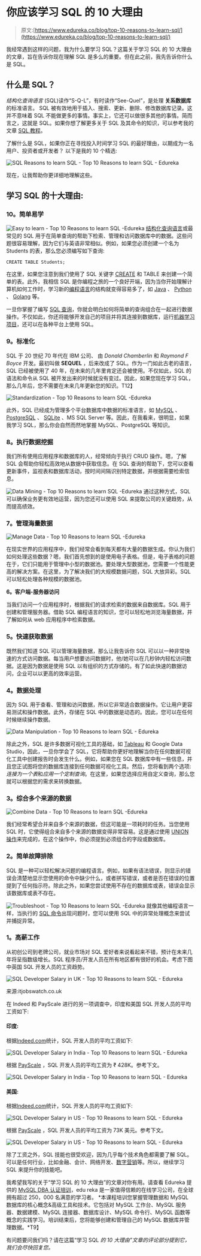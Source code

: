 # 你应该学习 SQL 的 10 大理由

> 原文:[https://www.edureka.co/blog/top-10-reasons-to-learn-sql/](https://www.edureka.co/blog/top-10-reasons-to-learn-sql/)

我经常遇到这样的问题，我为什么要学习 SQL？这篇关于学习 SQL 的 10 大理由的文章，旨在告诉你现在理解 SQL 是多么的重要。但在此之前，我先告诉你什么是 SQL。

## **什么是 SQL？**

*结构化查询语言* (SQL)读作“S-Q-L”，有时读作“See-Quel”，是处理 **关系数据库** 的标准语言。 SQL 被有效地用于插入、搜索、更新、删除、修改数据库记录。这并不意味着 SQL 不能做更多的事情。事实上，它还可以做很多其他的事情。简而言之，这就是 SQL。如果你想了解更多关于 SQL 及其命令的知识，可以参考我的文章 [SQL 教程](https://www.edureka.co/blog/sql-tutorial/)。

了解什么是 SQL，如果你正在寻找投入时间学习 SQL 的最好理由，以期成为一名用户、投资者或开发者？ 以下是我的 10 个精选:

![SQL Reasons to learn SQL - Top 10 Reasons to learn SQL - Edureka](../Images/1b313708cd4743dc7b4a42c5fbfd4682.png)

现在，让我帮助你更详细地理解这些。

## **学习 SQL 的十大理由:**

### 10。简单易学

![Easy to learn - Top 10 Reasons to learn SQL -Edureka](../Images/0128b9e37870c12edc85788b2acfcb4d.png) [结构化查询语言](https://www.edureka.co/blog/sql-basics/)或最常见的 SQL 用于在简单查询的帮助下检索、管理和访问数据库中的数据。这些问题很容易理解，因为它们与英语非常相似。例如，如果您必须创建一个名为 Students 的表，那么您必须编写如下查询:

```
CREATE TABLE Students;

```

在这里，如果您注意到我们使用了 SQL 关键字 [CREATE](https://www.edureka.co/blog/create-table-in-sql/) 和 TABLE 来创建一个简单的表。此外，我相信 SQL 是你编程之旅的一个良好开端，因为当你开始理解计算机如何工作时，学习新的[编程语言](https://www.edureka.co/blog/top-10-programming-languages/)的结构就变得容易多了，如 [Java](https://www.edureka.co/blog/java-tutorial/) 、 [Python](https://www.edureka.co/blog/videos/python-tutorial/) 、 [Golang](https://www.edureka.co/blog/golang-tutorial/) 等。

一旦你掌握了编写 [SQL 查询](https://www.edureka.co/blog/interview-questions/sql-query-interview-questions)，你就会明白如何将简单的查询组合在一起进行数据操作。不仅如此，你还将能够开发自己的项目并将其连接到数据库，运行[机器学习项目](https://www.edureka.co/blog/machine-learning-projects/)，还可以在各种平台上使用 SQL。

### **9。标准化**

SQL 于 20 世纪 70 年代在 IBM 公司、 由 *Donald Chamberlin* 和 *Raymond F Boyce* 开发。最初叫做 **SEQUEL** ，后来改成了 SQL。作为一门如此古老的语言，SQL 已经被使用了 40 年，在未来的几年里肯定还会被使用。不仅如此，SQL 的语法和命令从 SQL 被开发出来的时候就没有变过。因此，如果您现在学习 SQL，那么几年后，您不需要在未来几年更新您的知识。T12】

![Standardization - Top 10 Reasons to learn SQL -Edureka](../Images/174d2e31c8709eaf4ad43e897efb596f.png)

此外，SQL 已经成为管理多个平台数据库中数据的标准语言，如 [MySQL](https://www.edureka.co/blog/what-is-mysql/) 、 [PostgreSQL](https://www.edureka.co/blog/postgresql-tutorial) 、 [SQLite](https://www.edureka.co/blog/sqlite-tutorial/) 、MS SQL Server 等。因此，在我看来，很明显，如果我学习 SQL，那么你会自然而然地掌握 MySQL、PostgreSQL 等知识。

### **8。执行数据挖掘**

我们所有使用应用程序和数据库的人，经常倾向于执行 CRUD 操作。嗯，了解 SQL 会帮助你轻松高效地从数据中获取信息。在 SQL 查询的帮助下，您可以查看更新事件，监视表和数据库活动，按时间间隔识别特定数据，并根据需要检索信息。

![Data Mining - Top 10 Reasons to learn SQL -Edureka](../Images/a3fac64961ce26f4b3ca5cb7bb1a36af.png) 通过这种方式，SQL 可以确保业务更有效地运营，因为您还可以使用 SQL 来提取公司的关键趋势，从而提高绩效。

### **7。管理海量数据**

![Manage Data - Top 10 Reasons to learn SQL -Edureka](../Images/8d6d000e95a84e8cc5bc1bfb2a9ef3b2.png)

在现实世界的应用程序中，我们经常会看到每天都有大量的数据生成。你认为我们如何处理这些数据？嗯，我们首先想到的是使用电子表格。但是，电子表格的问题在于，它们只能用于管理中小型的数据池。要处理大型数据池，您需要一个性能更高的解决方案。在这里，为了解决我们的大规模数据问题，SQL 大放异彩。SQL 可以轻松处理各种规模的数据池。

**6。客户端-服务器访问**

当我们访问一个应用程序时，根据我们的请求检索的数据来自数据库。SQL 用于创建和管理服务器。借助 SQL 编程语言的知识，您可以轻松地浏览海量数据，并了解如何从 web 应用程序中检索数据。

### **5。快速获取数据**

既然我们知道 SQL 可以管理海量数据，那么让我告诉你 SQL 可以以一种非常快速的方式访问数据。每当用户想要访问数据时，他/她可以在几秒钟内轻松访问数据。这是因为数据是使用 SQL 以有组织的方式存储的。有了如此快速的数据访问，企业可以以更高的效率运营。

### **4。数据处理**

因为 SQL 用于查看、管理和访问数据，所以它非常适合数据操作。它让用户更容易测试和操作数据。此外，存储在 SQL 中的数据是动态的。因此，您可以在任何时候继续操作数据。

![Data Manipulation - Top 10 Reasons to learn SQL - Edureka](../Images/6250d92c3e9208d8d01d56749322c5de.png)

除此之外，SQL 是许多数据可视化工具的基础，如 [Tableau](https://www.edureka.co/blog/tableau-tutorial/) 和 Google Data Studio，因此，一旦你学会了 SQL，它将帮助你更好地理解当你在任何数据可视化工具中创建报告时会发生什么。例如，如果您在 SQL 数据库中有一些信息，并且您正试图将您的数据库连接到任何数据可视化工具。然后，您将看到两个选项:*连接为一个表*和*应用一个定制查询*。在这里，如果您选择应用自定义查询，那么您就可以根据您的需求来转换数据。

### **3。综合多个来源的数据**

![Combine Data - Top 10 Reasons to learn SQL -Edureka](../Images/95ecb21130c5287a0064d3f250cfdcf6.png)

我们经常希望合并来自多个来源的数据，但这可能是一项耗时的任务。当您使用 SQL 时，它使得组合来自多个来源的数据变得非常容易。这是通过使用 [UNION 操作](https://www.edureka.co/blog/sql-union/)来完成的，在这个操作中，你必须提到必须组合的字段或数据库。

### **2。简单故障排除**

SQL 是一种可以轻松解决问题的编程语言。例如，如果有语法错误，则显示的错误会清楚地显示您使用的命令中缺少什么，或者拼写错误，或者是否在错误的位置提到了任何指示符。除此之外，如果您尝试使用不存在的数据库或表，错误会显示该数据库或表不存在。

![Troubleshoot - Top 10 Reasons to learn SQL -Edureka](../Images/51c30d7de30d02cc11fee840d283dbcb.png) 就像其他编程语言一样，当执行的 [SQL 命令](https://www.edureka.co/blog/sql-commands)出现问题时，您可以使用 SQL 中的异常处理概念来尝试并捕捉异常。

### **1。高薪工作**

从初创公司到老牌公司，就业市场对 SQL 爱好者来说看起来不错，预计在未来几年将呈指数级增长。SQL 程序员/开发人员在所有地区都有很好的机会。考虑下图中英国 SQL 开发人员的工资趋势。

![SQL Developer Salary in UK - Top 10 Reasons to learn SQL - Edureka](../Images/20db7ff863e56a7c7f2c9240333b2c3b.png)

来源:itjobswatch.co.uk

在 Indeed 和 PayScale 进行的另一项调查中，印度和美国 SQL 开发人员的平均工资如下:

#### **印度:**

根据[Indeed.com](https://www.indeed.co.in/salaries/sql-developer-Salaries)统计，SQL 开发人员的平均工资如下:

![SQL Developer Salary in India - Top 10 Reasons to learn SQL - Edureka](../Images/12f788f7f661f94b3a788be3518ff572.png)

根据 [PayScale](https://www.payscale.com/research/IN/Job=SQL_Developer/Salary) ，SQL 开发人员的平均工资为 ₹ 428K。参考下文。

![SQL Developer Salary in India - Top 10 Reasons to learn SQL - Edureka](../Images/408e78fe2a57fad5b3ea789d445f8626.png)

#### **美国:**

根据[Indeed.com](https://www.indeed.com/salaries/sql-developer-Salaries)统计，SQL 开发人员的平均工资如下:

![SQL Developer Salary in US - Top 10 Reasons to learn SQL - Edureka](../Images/f59dafd85dfe351710acf6518f563573.png)

根据 [PayScale](https://www.payscale.com/research/US/Job=SQL_Developer/Salary) ，SQL 开发人员的平均工资为 73K 美元。参考下文。

![SQL Developer Salary in US - Top 10 Reasons to learn SQL - Edureka](../Images/bc377f77eff10a4f97c2be719c3d6c0d.png)

除了工资之外，SQL 技能也很受欢迎，因为几乎每个技术角色都需要了解 SQL。可以是任何行业，比如金融、会计、网络开发、[数字营销](https://www.edureka.co/blog/what-is-digital-marketing/)等。所以，继续学习 SQL 来提升你的技能吧。

我希望我写的关于“学习 SQL 的 10 大理由”的文章对你有用。请查看 Edureka 提供的 [MySQL DBA 认证培训](https://www.edureka.co/mysql-dba)，edu reka 是一家值得信赖的在线学习公司，在全球拥有超过 250，000 名满意的学习者。 *本课程培训您掌握管理数据和 MySQL 数据库的核心概念&高级工具和技术。它包括对 MySQL 工作台、MySQL 服务器、数据建模、MySQL 连接器、数据库设计、MySQL 命令行、MySQL 函数等概念的实践学习。培训结束后，您将能够创建和管理自己的 MySQL 数据库并管理数据。*T9】

有问题要问我们吗？请在这篇“学习 SQL *的 10 大理由”文章的评论部分提到它，我们会尽快回复您。*
